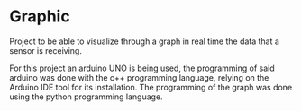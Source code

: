 # Graphic

Project to be able to visualize through a graph in real time the data that a sensor is receiving.

For this project an arduino UNO is being used, the programming of said arduino was done with the c++ programming language, relying on the Arduino IDE tool for its installation. The programming of the graph was done using the python programming language.


